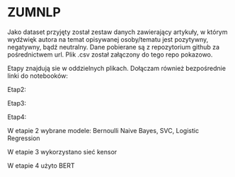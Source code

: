 # ZUMNLP

Jako dataset przyjęty został zestaw danych zawierający artykuły, w którym wydźwięk autora na temat opisywanej osoby/tematu jest pozytywny, negatywny, bądź neutralny.
Dane pobierane są z repozytorium github za pośrednictwem url. Plik .csv został załączony do tego repo pokazowo.

Etapy znajdują sie w oddzielnych plikach. Dołączam również bezpośrednie linki do notebooków:

Etap2:

Etap3:

Etap4:

W etapie 2 wybrane modele: Bernoulli Naive Bayes, SVC, Logistic Regression 

W etapie 3 wykorzystano sieć kensor

W etapie 4 użyto BERT

